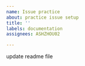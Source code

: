```yaml
---
name: Issue practice
about: practice issue setup
title: ''
labels: documentation
assignees: ASHZHOU02

---
```


update readme file
